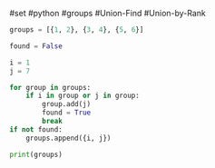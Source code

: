 #set #python #groups #Union-Find #Union-by-Rank
```python
groups = [{1, 2}, {3, 4}, {5, 6}]

found = False

i = 1
j = 7

for group in groups:
    if i in group or j in group:
        group.add(j)
        found = True
        break
if not found:
    groups.append({i, j})

print(groups)

```